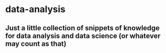 data-analysis
=============

## Just a little collection of snippets of knowledge for data analysis and data science (or whatever may count as that)
